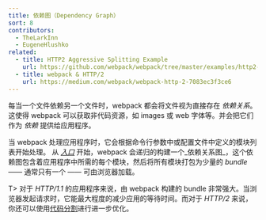 ```yaml
---
title: 依赖图（Dependency Graph）
sort: 8
contributors:
  - TheLarkInn
  - EugeneHlushko
related:
  - title: HTTP2 Aggressive Splitting Example
    url: https://github.com/webpack/webpack/tree/master/examples/http2-aggressive-splitting
  - title: webpack & HTTP/2
    url: https://medium.com/webpack/webpack-http-2-7083ec3f3ce6
---
```


每当一个文件依赖另一个文件时，webpack 都会将文件视为直接存在 _依赖关系_。这使得 webpack 可以获取非代码资源，如 images 或 web 字体等。并会把它们作为 _依赖_ 提供给应用程序。

当 webpack 处理应用程序时，它会根据命令行参数中或配置文件中定义的模块列表开始处理。
从 [_入口_](/concepts/entry-points/) 开始，webpack 会递归的构建一个_依赖关系图_，这个依赖图包含着应用程序中所需的每个模块，然后将所有模块打包为少量的 _bundle_ —— 通常只有一个 —— 可由浏览器加载。

T> 对于 _HTTP/1.1_ 的应用程序来说，由 webpack 构建的 bundle 非常强大。当浏览器发起请求时，它能最大程度的减少应用的等待时间。而对于 _HTTP/2_ 来说，你还可以使用[代码分割](/guides/code-splitting/)进行进一步优化。
